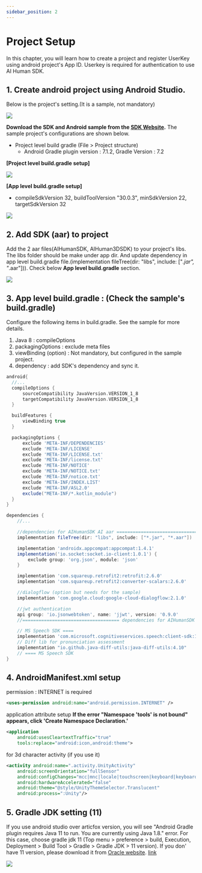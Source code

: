 ```yaml
---
sidebar_position: 2
---
```


# Project Setup

In this chapter, you will learn how to create a project and register UserKey using android project's App ID. Userkey is required for authentication to use AI Human SDK.

## 1. Create android project using Android Studio.

Below is the project's setting.(It is a sample, not mandatory)

<img src="/img/aihuman/android/screenshot_projectsetup_1.png"/>

**Download the SDK and Android sample from the [SDK Website](https://aihuman.aistudios.com).** The sample project's configurations are shown below.

- Project level build gradle (File > Project structure)
  -  Android Gradle plugin version : 7.1.2, Gradle Version : 7.2

**[Project level build.gradle setup]**

<img src="/img/aihuman/android/screenshot_projectsetup_2.png"/>

**[App level build.gradle setup]**
- compileSdkVersion 32, buildToolVersion "30.0.3", minSdkVersion 22, targetSdkVersion 32

<img src="/img/aihuman/android/screenshot_projectsetup_3.png"/>


## 2. Add SDK (aar) to project

Add the 2 aar files(AIHumanSDK, AIHuman3DSDK) to your project's libs. The libs folder should be make under app dir. And update dependency in app level build.gradle file.(implementation fileTree(dir: "libs", include: ["*.jar", "*.aar"])). Check below **App level build.gradle** section. 

<img src="/img/aihuman/android/screenshot_projectsetup_4.png"/>



## 3. App level build.gradle : (Check the sample's build.gradle)

Configure the following items in build.gradle. See the sample for more details.

1. Java 8  : compileOptions
2. packagingOptions : exclude meta files 
3. viewBinding (option) : Not mandatory, but configured in the sample project.
4. dependency :  add SDK's dependency and sync it. 

```groovy
android{
  //...
  compileOptions {
      sourceCompatibility JavaVersion.VERSION_1_8
      targetCompatibility JavaVersion.VERSION_1_8
  }

  buildFeatures {
      viewBinding true
  }

  packagingOptions {
      exclude 'META-INF/DEPENDENCIES'
      exclude 'META-INF/LICENSE'
      exclude 'META-INF/LICENSE.txt'
      exclude 'META-INF/license.txt'
      exclude 'META-INF/NOTICE'
      exclude 'META-INF/NOTICE.txt'
      exclude 'META-INF/notice.txt'
      exclude 'META-INF/INDEX.LIST'
      exclude 'META-INF/ASL2.0'
      exclude("META-INF/*.kotlin_module")
  }
}

dependencies {
	//...

 	//dependencies for AIHumanSDK AI aar ====================================
    implementation fileTree(dir: "libs", include: ["*.jar", "*.aar"])

    implementation 'androidx.appcompat:appcompat:1.4.1'
    implementation('io.socket:socket.io-client:1.0.1') {
        exclude group: 'org.json', module: 'json'
    }

    implementation 'com.squareup.retrofit2:retrofit:2.6.0'
    implementation 'com.squareup.retrofit2:converter-scalars:2.6.0'

    //dialogflow (option but needs for the sample)
    implementation 'com.google.cloud:google-cloud-dialogflow:2.1.0'

    //jwt authentication
    api group: 'io.jsonwebtoken', name: 'jjwt', version: '0.9.0'
    //==================================== dependencies for AIHumanSDK AI aar

    // MS Speech SDK ====
    implementation 'com.microsoft.cognitiveservices.speech:client-sdk:1.19.0'
    // Diff lib for pronunciation assessment
    implementation "io.github.java-diff-utils:java-diff-utils:4.10"
    // ==== MS Speech SDK
}
```



## 4. AndroidManifest.xml setup

permission : INTERNET is required

```xml
<uses-permission android:name="android.permission.INTERNET" />
```

application attribute setup 
    **If the error "Namespace 'tools' is not bound" appears, click 'Create Namespace Declaration.'**

```xml
<application
    android:usesCleartextTraffic="true"
    tools:replace="android:icon,android:theme">
```

for 3d character activity (if you use it)

```xml
<activity android:name=".activity.UnityActivity"
    android:screenOrientation="fullSensor"
    android:configChanges="mcc|mnc|locale|touchscreen|keyboard|keyboardHidden|navigation|orientation|screenLayout|uiMode|screenSize|smallestScreenSize|fontScale|layoutDirection|density"
    android:hardwareAccelerated="false"
    android:theme="@style/UnityThemeSelector.Translucent"
    android:process=":Unity"/>
```

## 5. Gradle JDK setting (11)

If you use android studio over articfox version, you will see "Android Gradle plugin requires Java 11 to run. You are currently using Java 1.8." error. For this case, choose gradle jdk 11 (Top menu > preference > build, Execution, Deployment > Build Tool > Gradle > Gradle JDK > 11 version). If you don' have 11 version, please download it from [Oracle website](http://www.oracle.com). [link](https://www.oracle.com/java/technologies/javase/jdk11-archive-downloads.html)

<img src="/img/aihuman/android/screenshot_projectsetup_5.png"/>
